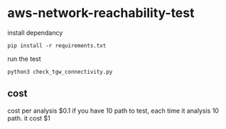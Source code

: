 # aws-network-reachability-test




install dependancy
```
pip install -r requirements.txt
```

run the test
```
python3 check_tgw_connectivity.py
```


## cost

cost per analysis $0.1
if you have 10 path to test, each time it analysis 10 path. it cost $1